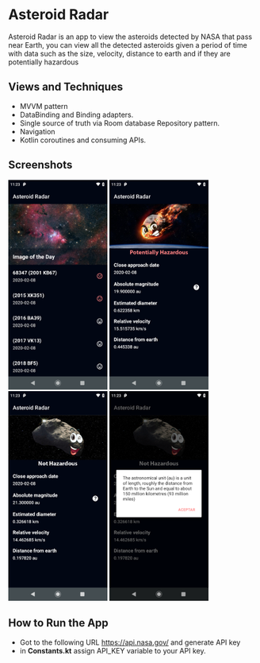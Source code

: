 # Asteroid Radar

Asteroid Radar is an app to view the asteroids detected by NASA that pass near Earth, you can view all the detected asteroids given a period of time with data such as the size, velocity, distance to earth and if they are potentially hazardous

## Views and Techniques
* MVVM pattern
* DataBinding and Binding adapters.
* Single source of truth via Room database Repository pattern.
* Navigation
* Kotlin coroutines and consuming APIs.


## Screenshots

<p float="left">
<img src="screenshots/screen_1.png" width= "200">
<img src="screenshots/screen_2.png" width= "200">
<img src="screenshots/screen_3.png" width= "200">
<img src="screenshots/screen_4.png" width= "200">
</p>


## How to Run the App
* Got to the following URL https://api.nasa.gov/ and generate API key
* in **Constants.kt** assign API_KEY variable to your API key.
